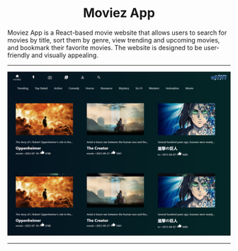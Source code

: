 <h1 align="center">Moviez App</h1>
Moviez App is a React-based movie website that allows users to search for movies by title, sort them by genre, view trending and upcoming movies, and bookmark their favorite movies. The website is designed to be user-friendly and visually appealing.
<hr/>

![background](https://github.com/MaYahya/moviezapp/blob/master/screenshot.png)

<hr/>
